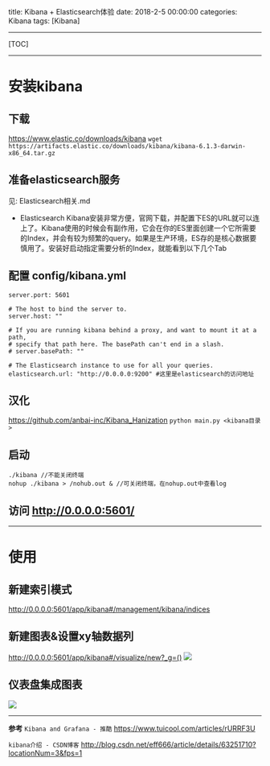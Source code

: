 title: Kibana + Elasticsearch体验
date: 2018-2-5 00:00:00
categories: Kibana
tags: [Kibana]

---
[TOC]

---
# 安装kibana
## 下载 
https://www.elastic.co/downloads/kibana
`wget https://artifacts.elastic.co/downloads/kibana/kibana-6.1.3-darwin-x86_64.tar.gz`

## 准备elasticsearch服务
见: Elasticsearch相关.md
- Elasticsearch
Kibana安装非常方便，官网下载，并配置下ES的URL就可以连上了。Kibana使用的时候会有副作用，它会在你的ES里面创建一个它所需要的Index，并会有较为频繁的query。如果是生产环境，ES存的是核心数据要慎用了。安装好启动指定需要分析的Index，就能看到以下几个Tab


## 配置 config/kibana.yml
```
server.port: 5601

# The host to bind the server to.
server.host: ""

# If you are running kibana behind a proxy, and want to mount it at a path,
# specify that path here. The basePath can't end in a slash.
# server.basePath: ""

# The Elasticsearch instance to use for all your queries.
elasticsearch.url: "http://0.0.0.0:9200" #这里是elasticsearch的访问地址
```

## 汉化 
https://github.com/anbai-inc/Kibana_Hanization
`python main.py <kibana目录>`

## 启动
```
./kibana //不能关闭终端
nohup ./kibana > /nohub.out & //可关闭终端，在nohup.out中查看log
```

## 访问 http://0.0.0.0:5601/

---
# 使用
## 新建索引模式
http://0.0.0.0:5601/app/kibana#/management/kibana/indices

## 新建图表&设置xy轴数据列
http://0.0.0.0:5601/app/kibana#/visualize/new?_g=()
![](http://ll-blog.oss-cn-hangzhou.aliyuncs.com/18-2-8/98836357.jpg)

## 仪表盘集成图表
![](http://ll-blog.oss-cn-hangzhou.aliyuncs.com/18-2-8/81140044.jpg)

---
**参考**
`Kibana and Grafana - 推酷`
https://www.tuicool.com/articles/rURRF3U

`kibana介绍 - CSDN博客`
http://blog.csdn.net/eff666/article/details/63251710?locationNum=3&fps=1